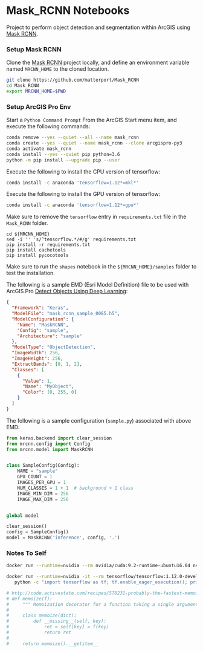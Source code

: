 # Mask_RCNN Notebooks

Project to perform object detection and segmentation within ArcGIS using [Mask RCNN](https://github.com/matterport/Mask_RCNN).

### Setup Mask RCNN

Clone the [Mask RCNN](https://github.com/matterport/Mask_RCNN) project locally, and define an environment variable named `MRCNN_HOME` to the cloned location.

```bash
git clone https://github.com/matterport/Mask_RCNN
cd Mask_RCNN
export MRCNN_HOME=$PWD
```

### Setup ArcGIS Pro Env

Start a `Python Command Prompt` From the ArcGIS Start menu item, and execute the following commands:

```bash
conda remove --yes --quiet --all --name mask_rcnn
conda create --yes --quiet --name mask_rcnn --clone arcgispro-py3
conda activate mask_rcnn
conda install --yes --quiet pip python=3.6
python -m pip install --upgrade pip --user
```

Execute the following to install the CPU version of tensorflow:

```bash
conda install -c anaconda 'tensorflow=1.12*=mkl*'
```

Execute the following to install the GPU version of tensorflow:

```bash
conda install -c anaconda 'tensorflow=1.12*=gpu*'
```

Make sure to remove the `tensorflow` entry in `requirements.txt` file in the `Mask_RCNN` folder.

```
cd ${MRCNN_HOME}
sed -i '' 's/^tensorflow.*/#/g' requirements.txt
pip install -r requirements.txt
pip install cachetools
pip install pycocotools
```

Make sure to run the `shapes` notebook in the `${MRCNN_HOME}/samples` folder to test the installation.

The following is a sample EMD (Esri Model Definition) file to be used with ArcGIS Pro [Detect Objects Using Deep Learning](https://pro.arcgis.com/en/pro-app/tool-reference/image-analyst/detect-objects-using-deep-learning.htm):

```json
{
  "Framework": "Keras",
  "ModelFile": "mask_rcnn_sample_0085.h5",
  "ModelConfiguration": {
    "Name": "MaskRCNN",
    "Config": "sample",
    "Architecture": "sample"
  },
  "ModelType": "ObjectDetection",
  "ImageWidth": 256,
  "ImageHeight": 256,
  "ExtractBands": [0, 1, 2],
  "Classes": [
    {
      "Value": 1,
      "Name": "MyObject",
      "Color": [0, 255, 0]
    }
  ]
}
```

The following is a sample configuration (`sample.py`) associated with above EMD:

```python
from keras.backend import clear_session
from mrcnn.config import Config
from mrcnn.model import MaskRCNN


class SampleConfig(Config):
    NAME = "sample"
    GPU_COUNT = 1
    IMAGES_PER_GPU = 1
    NUM_CLASSES = 1 + 1  # background + 1 class
    IMAGE_MIN_DIM = 256
    IMAGE_MAX_DIM = 256


global model

clear_session()
config = SampleConfig()
model = MaskRCNN('inference', config, '.')
```

### Notes To Self

```bash
docker run --runtime=nvidia --rm nvidia/cuda:9.2-runtime-ubuntu16.04 nvidia-smi
```

```bash
docker run --runtime=nvidia -it --rm tensorflow/tensorflow:1.12.0-devel-gpu-py3 \
   python -c "import tensorflow as tf; tf.enable_eager_execution(); print(tf.reduce_sum(tf.random_normal([1000, 1000])))"
```

```python
# http://code.activestate.com/recipes/578231-probably-the-fastest-memoization-decorator-in-the-/
# def memoize(f):
#     """ Memoization decorator for a function taking a single argument """
#
#     class memoize(dict):
#         def __missing__(self, key):
#             ret = self[key] = f(key)
#             return ret
#
#     return memoize().__getitem__
```